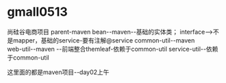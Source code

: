 # gmall0513
尚硅谷电商项目
parent-maven
bean--maven--基础的实体类；
interface-->不是mapper，基础的service-要有注解@service
common-util--maven  
web-util--maven --前端整合themleaf-依赖于common-util
service-util--依赖于common-util

这里面的都是maven项目--day02上午